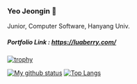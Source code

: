 ### Yeo Jeongin 👋

Junior, Computer Software, Hanyang Univ.

##### Portfolio Link : https://luaberry.com/
[![trophy](https://github-profile-trophy.vercel.app/?username=LuaBerry&theme=chalk&row=2&column=4)](https://github.com/ryo-ma/github-profile-trophy)


[![My github status](https://github-readme-stats.vercel.app/api?username=LuaBerry&show_icons=true&hide_border=true)](https://github.com/Baskin-Lazpberry)
[![Top Langs](https://github-readme-stats.vercel.app/api/top-langs/?username=LuaBerry&hide_border=true&layout=compact)](https://github.com/LuaBerry)
<!--
**LuaBerry/LuaBerry** is a ✨ _special_ ✨ repository because its `README.md` (this file) appears on your GitHub profile.

Here are some ideas to get you started:

- 🔭 I’m currently working on ...
- 🌱 I’m currently learning ...
- 👯 I’m looking to collaborate on ...
- 🤔 I’m looking for help with ...
- 💬 Ask me about ...
- 📫 How to reach me: ...
- 😄 Pronouns: ...
- ⚡ Fun fact: ...
-->
